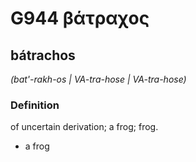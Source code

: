 # G944 βάτραχος

## bátrachos

_(bat'-rakh-os | VA-tra-hose | VA-tra-hose)_

### Definition

of uncertain derivation; a frog; frog.

- a frog

